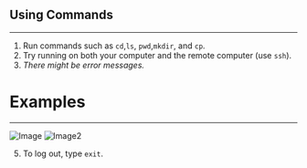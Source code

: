 ## Using Commands
---
1. Run commands such as `cd`,`ls`, `pwd`,`mkdir`, and `cp`.
2. Try running on both your computer and the remote computer (use `ssh`). 
3. *There might be error messages.*

# Examples
---
![Image](https://user-images.githubusercontent.com/122575873/212204439-ae74bec1-e5fe-486b-9aa0-55b61cd84fe8.png)
![Image2](https://user-images.githubusercontent.com/122575873/212204478-b6333b82-6172-49f3-a88b-8d31fc72226c.png)

5. To log out, type `exit`. 

